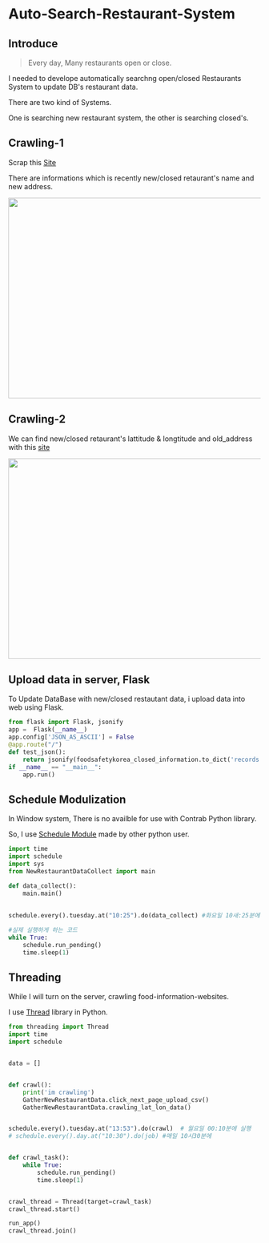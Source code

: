 # Auto-Search-Restaurant-System
## Introduce 
> Every day, Many restaurants open or close.

I needed to develope automatically searchng open/closed Restaurants System to update DB's restaurant data.

There are two kind of Systems.

One is searching new restaurant system,
the other is searching closed's.

## Crawling-1
Scrap this [Site](http://www.foodsafetykorea.go.kr/portal/specialinfo/searchInfoCompany.do?menu_grp=MENU_NEW04&menu_no=2813)

There are informations which is  recently new/closed retaurant's name and new address.

<img src="https://user-images.githubusercontent.com/90318043/158913663-7d40097c-2595-4f0d-8515-d8a395f8c57e.png" width="750" height="400"/>

## Crawling-2

We can find  new/closed retaurant's lattitude & longtitude and old_address with this [site](https://address.dawul.co.kr/index.php)

<img src="https://user-images.githubusercontent.com/90318043/158917598-fb4b0934-278d-4717-adcd-f35004708ffa.png" width="750" height="400"/>

## Upload data in server, Flask
To Update DataBase with new/closed restautant data, i upload data into web using Flask.

```python
from flask import Flask, jsonify
app =  Flask(__name__)
app.config['JSON_AS_ASCII'] = False
@app.route("/")
def test_json():
    return jsonify(foodsafetykorea_closed_information.to_dict('records'))
if __name__ == "__main__":
    app.run()
```

## Schedule Modulization
In Window system, There is no availble for use with Contrab Python library.

So, I use [Schedule Module](https://github.com/dbader/schedule) made by other python user.
```python
import time
import schedule
import sys 
from NewRestaurantDataCollect import main

def data_collect():
    main.main()
 
 
schedule.every().tuesday.at("10:25").do(data_collect) #화요일 10새:25분에 실행

#실제 실행하게 하는 코드
while True:
    schedule.run_pending()
    time.sleep(1)
```

## Threading
While I will turn on the server, crawling food-information-websites. 

I use [Thread](https://haerong22.tistory.com/39) library in Python.
```python
from threading import Thread
import time
import schedule


data = []


def crawl():
    print('im crawling')
    GatherNewRestaurantData.click_next_page_upload_csv()
    GatherNewRestaurantData.crawling_lat_lon_data()


schedule.every().tuesday.at("13:53").do(crawl)  # 월요일 00:10분에 실행
# schedule.every().day.at("10:30").do(job) #매일 10시30분에


def crawl_task():
    while True:
        schedule.run_pending()
        time.sleep(1)


crawl_thread = Thread(target=crawl_task)
crawl_thread.start()

run_app()
crawl_thread.join()
```






